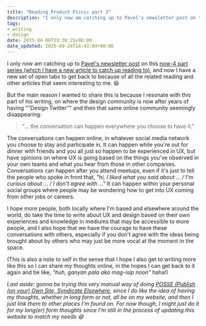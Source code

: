 ```yaml
---
title: "Reading Product Picnic part 3"
description: "I only now am catching up to Pavel's newsletter post on this (which I have a new article to catch up reading to), and now I have a new set of open tabs to get back to because of all the related reading and other articles that seem interesting to me."
tags: 
- writing
- design
date: 2025-04-06T23:38:25+00:00
date_updated: 2025-09-24T14:43:04+00:00
---
```


I only now am catching up to [Pavel's newsletter post](https://productpicnic.beehiiv.com/p/design-is-a-leadership-skill-why-design-goes-wrong-and-how-to-set-it-right-part-3) on this [now-4 part series (which I have a new article to catch up reading to)](https://productpicnic.beehiiv.com/p/design-without-feedback-is-theater-why-design-goes-wrong-and-how-to-set-it-right-part-4), and now I have a new set of open tabs to get back to because of all the related reading and other articles that seem interesting to me. 😆

But the main reason I wanted to share this is because I resonate with this part of his writing, on where the design community is now after years of having ""Design Twitter"" and then that same online community seemingly disappearing:

> "... the conversation can happen everywhere you choose to have it."

The conversations can happen online, in whatever social media network you choose to stay and participate in. It can happen while you're out for dinner with friends and you all just so happen to be experienced in UX, but have opinions on where UX is going based on the things you've observed in your own teams and what you hear from those in other companies. Conversations can happen after you attend meetups, even if it's just to tell the people who spoke in front that, _"hi, I liked what you said about ... / I'm curious about ... / I don't agree with ..."_ It can happen within your personal social groups where people may be wondering how to get into UX coming from other jobs or careers. 

I hope more people, both locally where I'm based and elsewhere around the world, do take the time to write about UX and design based on their own experiences and knowledge in mediums that may be accessible to more people, and I also hope that we have the courage to have these conversations with others, especially if you don't agree with the ideas being brought about by others who may just be more vocal at the moment in the space.

(This is also a note to self in the sense that I hope I also get to writing more like this so I can share my thoughts online, in the hopes I can get back to it again and be like, _"huh, ganyan pala ako mag-isip noon"_ haha!)

_Last aside: gonna be trying this very manual way of doing [POSSE (Publish (on your) Own Site, Syndicate Elsewhere](https://indieweb.org/POSSE), since I do like the idea of having my thoughts, whether in long form or not, all be on my website, and then I just link them to other places I'm found on. For now though, I might just do it for my long(er) form thoughts since I'm still in the process of updating this website to match my needs 😆_
